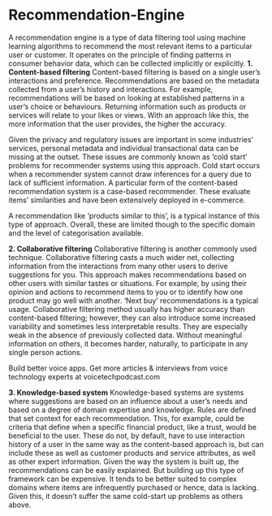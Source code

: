 # Recommendation-Engine
A recommendation engine is a type of data filtering tool using machine learning algorithms to recommend the most relevant items to a particular user or customer. It operates on the principle of finding patterns in consumer behavior data, which can be collected implicitly or explicitly.
**1. Content-based filtering**
Content-based filtering is based on a single user’s interactions and preference. Recommendations are based on the metadata collected from a user’s history and interactions. For example, recommendations will be based on looking at established patterns in a user’s choice or behaviours. Returning information such as products or services will relate to your likes or views. With an approach like this, the more information that the user provides, the higher the accuracy.

Given the privacy and regulatory issues are important in some industries’ services, personal metadata and individual transactional data can be missing at the outset. These issues are commonly known as ‘cold start’ problems for recommender systems using this approach. Cold start occurs when a recommender system cannot draw inferences for a query due to lack of sufficient information. A particular form of the content-based recommendation system is a case-based recommender. These evaluate items’ similarities and have been extensively deployed in e-commerce.

A recommendation like ‘products similar to this’, is a typical instance of this type of approach. Overall, these are limited though to the specific domain and the level of categorisation available.

**2. Collaborative filtering**
Collaborative filtering is another commonly used technique. Collaborative filtering casts a much wider net, collecting information from the interactions from many other users to derive suggestions for you. This approach makes recommendations based on other users with similar tastes or situations. For example, by using their opinion and actions to recommend items to you or to identify how one product may go well with another. ‘Next buy’ recommendations is a typical usage. Collaborative filtering method usually has higher accuracy than content-based filtering; however, they can also introduce some increased variability and sometimes less interpretable results. They are especially weak in the absence of previously collected data. Without meaningful information on others, it becomes harder, naturally, to participate in any single person actions.

Build better voice apps. Get more articles & interviews from voice technology experts at voicetechpodcast.com

**3. Knowledge-based system**
Knowledge-based systems are systems where suggestions are based on an influence about a user’s needs and based on a degree of domain expertise and knowledge. Rules are defined that set context for each recommendation. This, for example, could be criteria that define when a specific financial product, like a trust, would be beneficial to the user. These do not, by default, have to use interaction history of a user in the same way as the content-based approach is, but can include these as well as customer products and service attributes, as well as other expert information. Given the way the system is built up, the recommendations can be easily explained. But building up this type of framework can be expensive. It tends to be better suited to complex domains where items are infrequently purchased or hence, data is lacking. Given this, it doesn’t suffer the same cold-start up problems as others above.
